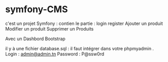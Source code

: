 # symfony-CMS
c'est un projet Symfony : contien le partie : 
login 
register 
Ajouter un produit 
Modifier un produit 
Supprimer un Produits 

Avec un Dashbord Bootstrap 


il y à une fichier database.sql : il faut intégrer dans votre phpmyadmin .
Login : admin@admin.tn
Password : P@ssw0rd
